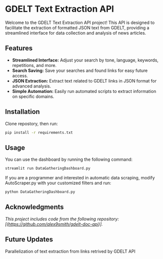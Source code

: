 # GDELT Text Extraction API

Welcome to the GDELT Text Extraction API project! This API is designed to facilitate the extraction of formatted JSON text from GDELT, providing a streamlined interface for data collection and analysis of news articles.

## Features

- **Streamlined Interface:** Adjust your search by tone, language, keywords, repetitions, and more.
- **Search Saving:** Save your searches and found links for easy future access.
- **JSON Extraction:** Extract text related to GDELT links in JSON format for advanced analysis.
- **Simple Automation:** Easily run automated scripts to extract information on specific domains.

## Installation
Clone repostory, then run:
```bash
pip install -r requirements.txt
```
## Usage

You can use the dashboard by running the following command:

```bash
streamlit run DataGatheringDashboard.py
```

If you are a programmer and interested in automatic data scraping, modify AutoScraper.py with your customized filters and run:

```bash
python DataGatheringDashboard.py
```

## Acknowledgments

*This project includes code from the following repository: [(https://github.com/alex9smith/gdelt-doc-api)].*


## Future Updates

Parallelization of text extraction from links retrived by GDELT API

